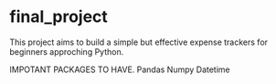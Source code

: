 # final_project
This project aims to build a simple but effective expense trackers for beginners approching Python.

IMPOTANT PACKAGES  TO HAVE.
Pandas
Numpy
Datetime

